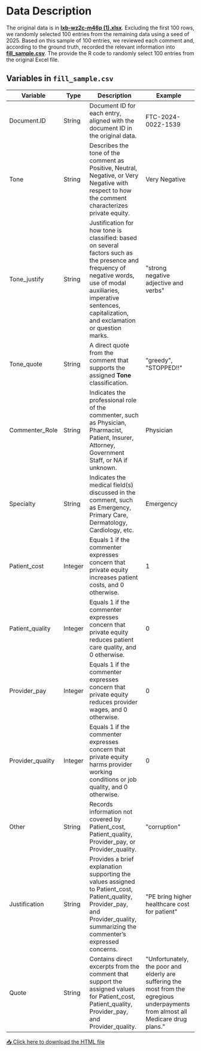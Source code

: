 # Data Description

The original data is in **[lxb-wz2c-m46p (1).xlsx](./lxb-wz2c-m46p%20(1).xlsx)**. Excluding the first 100 rows, we randomly selected 100 entries from the remaining data using a seed of 2025. Based on this sample of 100 entries, we reviewed each comment and, according to the ground truth, recorded the relevant information into **[fill_sample.csv](./fill_sample.csv)**. The provide the R code to randomly select 100 entries from the original Excel file. 

## Variables in `fill_sample.csv`

| Variable         | Type    | Description                                                                                                                                                                                                                                                                         | Example                                                                                                                            |
|------------------|---------|-------------------------------------------------------------------------------------------------------------------------------------------------------------------------------------------------------------------------------------------------------------------------------------|------------------------------------------------------------------------------------------------------------------------------------|
| Document.ID      | String  | Document ID for each entry, aligned with the document ID in the original data.                                                                                                                                                                                                      | FTC-2024-0022-1539                                                                                                                 |
| Tone             | String  | Describes the tone of the comment as Positive, Neutral, Negative, or Very Negative with respect to how the comment characterizes private equity.                                                                                                                                    | Very Negative                                                                                                                      |
| Tone_justify     | String  | Justification for how tone is classified: based on several factors such as the presence and frequency of negative words, use of modal auxiliaries, imperative sentences, capitalization, and exclamation or question marks.                                                           | "strong negative adjective and verbs"                                                                                                |
| Tone_quote       | String  | A direct quote from the comment that supports the assigned **Tone** classification.                                                                                                                                                                                                | "greedy", "STOPPED!!"                                                                                                              |
| Commenter_Role   | String  | Indicates the professional role of the commenter, such as Physician, Pharmacist, Patient, Insurer, Attorney, Government Staff, or NA if unknown.                                                                                                                                     | Physician                                                                                                                          |
| Specialty        | String  | Indicates the medical field(s) discussed in the comment, such as Emergency, Primary Care, Dermatology, Cardiology, etc.                                                                                                                                                             | Emergency                                                                                                                          |
| Patient_cost     | Integer | Equals 1 if the commenter expresses concern that private equity increases patient costs, and 0 otherwise.                                                                                                                                                                          | 1                                                                                                                                  |
| Patient_quality  | Integer | Equals 1 if the commenter expresses concern that private equity reduces patient care quality, and 0 otherwise.                                                                                                                                                                     | 0                                                                                                                                  |
| Provider_pay     | Integer | Equals 1 if the commenter expresses concern that private equity reduces provider wages, and 0 otherwise.                                                                                                                                                                          | 0                                                                                                                                  |
| Provider_quality | Integer | Equals 1 if the commenter expresses concern that private equity harms provider working conditions or job quality, and 0 otherwise.                                                                                                                                                 | 0                                                                                                                                  |
| Other            | String  | Records information not covered by Patient_cost, Patient_quality, Provider_pay, or Provider_quality.                                                                                                                                                                              | "corruption"                                                                                                                        |
| Justification    | String  | Provides a brief explanation supporting the values assigned to Patient_cost, Patient_quality, Provider_pay, and Provider_quality, summarizing the commenter’s expressed concerns.                                                                                                | "PE bring higher healthcare cost for patient"                                                                                       |
| Quote            | String  | Contains direct excerpts from the comment that support the assigned values for Patient_cost, Patient_quality, Provider_pay, and Provider_quality.                                                                                                                                    | "Unfortunately, the poor and elderly are suffering the most from the egregious underpayments from almost all Medicare drug plans." |


[📥 Click here to download the HTML file](https://github.com/mikemu123/LLM-Project/raw/main/data/read_data.html)


